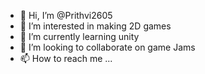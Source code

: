 - 👋 Hi, I’m @Prithvi2605
- 👀 I’m interested in making 2D games
- 🌱 I’m currently learning unity
- 💞️ I’m looking to collaborate on game Jams 
- 📫 How to reach me ... 

<!---
Prithvi2605/Prithvi2605 is a ✨ special ✨ repository because its `README.md` (this file) appears on your GitHub profile.
You can click the Preview link to take a look at your changes.
--->
